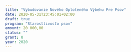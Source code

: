 ```yaml
---
title: "Vybudovanie Nového Oploteného Výbehu Pre Psov"
date: 2020-05-31T23:45:01+02:00
draft: true
program: "Starostlivosťo psov"
amount: 20 000,00
status: ""
grant: 0
year: 2020
---
```


